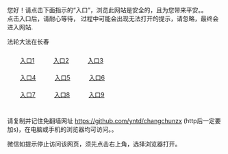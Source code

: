 您好！请点击下面指示的“入口”，浏览此网站是安全的，且为您带来平安。。 <br/>
点击入口后，请耐心等待， 过程中可能会出现无法打开的提示，请忽略，最终会进入网站. </br>

法轮大法在长春<br/>
<div style="padding:10px"><a style="margin:20px" target="_blank" href="https://dsgru3pbkdjmr.cloudfront.net/2Qpsp?piwfyp" id="ccLink1" rel="nofollow">入口1</a> <a target="_blank" style="margin:20px" href="https://d3v4od5x5sjgle.cloudfront.net/2Qpsp?jkaqxg" id="ccLink2" rel="nofollow">入口2</a> <a style="margin:20px" target="_blank" href="https://d3oy2ieefahdvx.cloudfront.net/2Qpsp?ldarh" id="ccLink3" rel="nofollow">入口3</a></div>

<div style="padding:10px" ><a style="margin:20px" target="_blank" href="https://dsgru3pbkdjmr.cloudfront.net/2Qpsp?piwfyp" id="ccLink4" rel="nofollow">入口4</a> <a style="margin:20px" href="https://d3v4od5x5sjgle.cloudfront.net/2Qpsp?jkaqxg" target="_blank" id="ccLink5" rel="nofollow">入口5</a> <a style="margin:20px" href="https://d3oy2ieefahdvx.cloudfront.net/2Qpsp?ldarh" target="_blank" id="ccLink6" rel="nofollow">入口6</a></div>

<div style="padding:10px"><a style="margin:20px" target="_blank" href="https://dsgru3pbkdjmr.cloudfront.net/2Qpsp?piwfyp" id="ccLink7" rel="nofollow">入口7</a> <a style="margin:20px" href="https://d3v4od5x5sjgle.cloudfront.net/2Qpsp?jkaqxg" target="_blank" id="ccLink8" rel="nofollow">入口8</a> <a style="margin:20px" target="_blank" href="https://d3oy2ieefahdvx.cloudfront.net/2Qpsp?ldarh" id="ccLink9" rel="nofollow">入口9</a></div>

<br/>



请复制并记住免翻墙网址 https://github.com/yntd/changchunzx (http后一定要加s)，在电脑或手机的浏览器均可访问。。<br/>

微信如提示停止访问该网页，须先点击右上角，选择浏览器打开。
